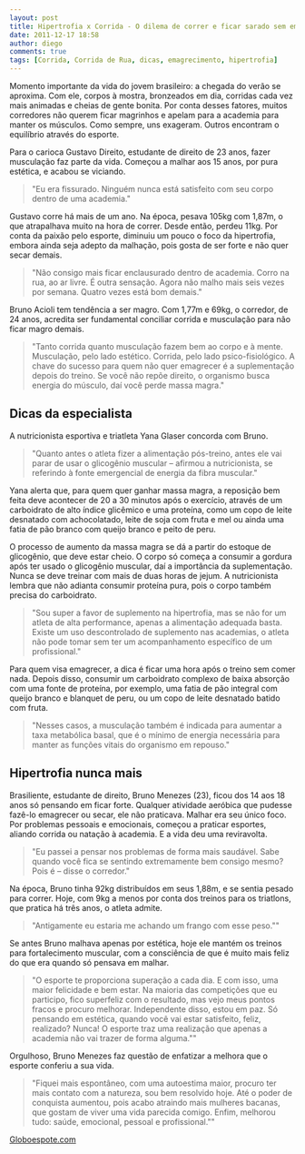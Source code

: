 ```yaml
---
layout: post
title: Hipertrofia x Corrida - O dilema de correr e ficar sarado sem emagrecer
date: 2011-12-17 18:58
author: diego
comments: true
tags: [Corrida, Corrida de Rua, dicas, emagrecimento, hipertrofia]
---
```

Momento importante da vida do jovem brasileiro: a chegada do verão se aproxima. Com ele, corpos à mostra, bronzeados em dia, corridas cada vez mais animadas e cheias de gente bonita. Por conta desses fatores, muitos corredores não querem ficar magrinhos e apelam para a academia para manter os músculos. Como sempre, uns exageram. Outros encontram o equilíbrio através do esporte.

Para o carioca Gustavo Direito, estudante de direito de 23 anos, fazer musculação faz parte da vida. Começou a malhar aos 15 anos, por pura estética, e acabou se viciando.

>"Eu era fissurado. Ninguém nunca está satisfeito com seu corpo dentro de uma academia."

Gustavo corre há mais de um ano. Na época, pesava 105kg com 1,87m, o que atrapalhava muito na hora de correr. Desde então, perdeu 11kg. Por conta da paixão pelo esporte, diminuiu um pouco o foco da hipertrofia, embora ainda seja adepto da malhação, pois gosta de ser forte e não quer secar demais.

>"Não consigo mais ficar enclausurado dentro de academia. Corro na rua, ao ar livre. É outra sensação. Agora não malho mais seis vezes por semana. Quatro vezes está bom demais."

<!--more-->

Bruno Acioli tem tendência a ser magro. Com 1,77m e 69kg, o corredor, de 24 anos, acredita ser fundamental conciliar corrida e musculação para não ficar magro demais.

>"Tanto corrida quanto musculação fazem bem ao corpo e à mente. Musculação, pelo lado estético. Corrida, pelo lado psico-fisiológico. A chave do sucesso para quem não quer emagrecer é a suplementação depois do treino. Se você não repõe direito, o organismo busca energia do músculo, daí você perde massa magra."

## Dicas da especialista

A nutricionista esportiva e triatleta Yana Glaser concorda com Bruno.

>"Quanto antes o atleta fizer a alimentação pós-treino, antes ele vai parar de usar o glicogênio muscular – afirmou a nutricionista, se referindo à fonte emergencial de energia da fibra muscular."

Yana alerta que, para quem quer ganhar massa magra, a reposição bem feita deve acontecer de 20 a 30 minutos após o exercício, através de um carboidrato de alto índice glicêmico e uma proteína, como um copo de leite desnatado com achocolatado, leite de soja com fruta e mel ou ainda uma fatia de pão branco com queijo branco e peito de peru.

O processo de aumento da massa magra se dá a partir do estoque de glicogênio, que deve estar cheio. O corpo só começa a consumir a gordura após ter usado o glicogênio muscular, daí a importância da suplementação. Nunca se deve treinar com mais de duas horas de jejum. A nutricionista lembra que não adianta consumir proteína pura, pois o corpo também precisa do carboidrato.

>"Sou super a favor de suplemento na hipertrofia, mas se não for um atleta de alta performance, apenas a alimentação adequada basta. Existe um uso descontrolado de suplemento nas academias, o atleta não pode tomar sem ter um acompanhamento específico de um profissional."

Para quem visa emagrecer, a dica é ficar uma hora após o treino sem comer nada. Depois disso, consumir um carboidrato complexo de baixa absorção com uma fonte de proteína, por exemplo, uma fatia de pão integral com queijo branco e blanquet de peru, ou um copo de leite desnatado batido com fruta.

>"Nesses casos, a musculação também é indicada para aumentar a taxa metabólica basal, que é o mínimo de energia necessária para manter as funções vitais do organismo em repouso."

## Hipertrofia nunca mais

Brasiliente, estudante de direito, Bruno Menezes (23), ficou dos 14 aos 18 anos só pensando em ficar forte. Qualquer atividade aeróbica que pudesse fazê-lo emagrecer ou secar, ele não praticava. Malhar era seu único foco. Por problemas pessoais e emocionais, começou a praticar esportes, aliando corrida ou natação à academia. E a vida deu uma reviravolta.

>"Eu passei a pensar nos problemas de forma mais saudável. Sabe quando você fica se sentindo extremamente bem consigo mesmo? Pois é – disse o corredor."

Na época, Bruno tinha 92kg distribuídos em seus 1,88m, e se sentia pesado para correr. Hoje, com 9kg a menos por conta dos treinos para os triatlons, que pratica há três anos, o atleta admite.

>"Antigamente eu estaria me achando um frango com esse peso.""

Se antes Bruno malhava apenas por estética, hoje ele mantém os treinos para fortalecimento muscular, com a consciência de que é muito mais feliz do que era quando só pensava em malhar.

>"O esporte te proporciona superação a cada dia. E com isso, uma maior felicidade e bem estar. Na maioria das competições que eu participo, fico superfeliz com o resultado, mas vejo meus pontos fracos e procuro melhorar. Independente disso, estou em paz. Só pensando em estética, quando você vai estar satisfeito, feliz, realizado? Nunca! O esporte traz uma realização que apenas a academia não vai trazer de forma alguma.""

Orgulhoso, Bruno Menezes faz questão de enfatizar a melhora que o esporte conferiu a sua vida.

>"Fiquei mais espontâneo, com uma autoestima maior, procuro ter mais contato com a natureza, sou bem resolvido hoje. Até o poder de conquista aumentou, pois acabo atraindo mais mulheres bacanas, que gostam de viver uma vida parecida comigo. Enfim, melhorou tudo: saúde, emocional, pessoal e profissional.""

<a href="http://globoesporte.globo.com/atletismo/corrida-de-rua/noticia/2011/12/hipertrofia-x-corrida-o-dilema-de-correr-e-ficar-sarado-sem-emagrecer.html">Globoespote.com</a>
 
